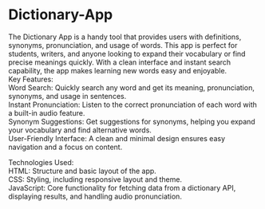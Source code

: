 # Dictionary-App
The Dictionary App is a handy tool that provides users with definitions, synonyms, pronunciation, and usage of words. This app is perfect for students, writers, and anyone looking to expand their vocabulary or find precise meanings quickly. With a clean interface and instant search capability, the app makes learning new words easy and enjoyable.
<br>
Key Features: <br>
Word Search: Quickly search any word and get its meaning, pronunciation, synonyms, and usage in sentences.<br>
Instant Pronunciation: Listen to the correct pronunciation of each word with a built-in audio feature.<br>
Synonym Suggestions: Get suggestions for synonyms, helping you expand your vocabulary and find alternative words.<br>
User-Friendly Interface: A clean and minimal design ensures easy navigation and a focus on content.<br>

Technologies Used:<br>
HTML: Structure and basic layout of the app.<br>
CSS: Styling, including responsive layout and theme.<br>
JavaScript: Core functionality for fetching data from a dictionary API, displaying results, and handling audio pronunciation.<br>
